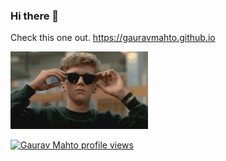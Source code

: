 ### Hi there 👋
Check this one out. https://gauravmahto.github.io

<!--
**gauravmahto/gauravmahto** is a ✨ _special_ ✨ repository because its `README.md` (this file) appears on your GitHub profile.

Here are some ideas to get you started:

- 🔭 I’m currently working on ...
- 🌱 I’m currently learning ...
- 👯 I’m looking to collaborate on ...
- 🤔 I’m looking for help with ...
- 💬 Ask me about ...
- 📫 How to reach me: ...
- 😄 Pronouns: ...
- ⚡ Fun fact: ...
-->

![Cool](https://github.com/gauravmahto/gauravmahto/blob/master/cool.gif?raw=true)

[![Gaurav Mahto profile views](https://u8views.com/api/v1/github/profiles/3089767/views/day-week-month-total-count.svg)](https://u8views.com/github/gauravmahto)
